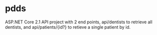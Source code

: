 # pdds
ASP.NET Core 2.1 API project with 2 end points, api/dentists to retrieve all dentists, and api/patients/{id?} to retieve a single patient by id.
